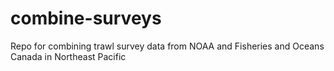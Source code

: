 # combine-surveys
Repo for combining trawl survey data from NOAA and Fisheries and Oceans Canada in Northeast Pacific
